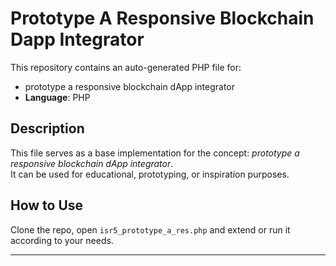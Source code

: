 # Prototype A Responsive Blockchain Dapp Integrator

This repository contains an auto-generated PHP file for:

- prototype a responsive blockchain dApp integrator
- **Language**: PHP

## Description

This file serves as a base implementation for the concept: *prototype a responsive blockchain dApp integrator*.  
It can be used for educational, prototyping, or inspiration purposes.

## How to Use

Clone the repo, open `isr5_prototype_a_res.php` and extend or run it according to your needs.

---


